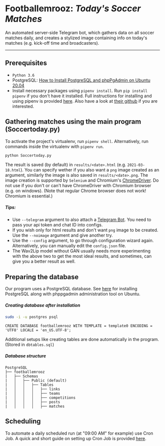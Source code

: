 # **Footballemrooz**: *Today's Soccer Matches*

An automated server-side Telegram bot, which gathers data on all soccer matches daily, and creates a stylized image containing info on today's matches (e.g. kick-off time and broadcasters).

----------
Prerequisites
-------------
- `Python 3.6` 
- PostgreSQL: [How to Install PostgreSQL and phpPgAdmin on Ubuntu 20.04](https://www.howtoforge.com/tutorial/ubuntu-postgresql-installation/)
- Install necessary packages using `pipenv install`. Run `pip install pipenv` if you don't have it installed. Full instructions for installing and using pipenv is provided [here](https://realpython.com/pipenv-guide/#pipenv-introduction). Also have a look at [their github](https://github.com/pypa/pipenv) if you are interested. 

Gathering matches using the main program (Soccertoday.py)
-------
To activate the project's virtualenv, run `pipenv shell`.
Alternatively, run commands inside the virtualenv with `pipenv run`.

```bash
python Soccertoday.py
```
The result is saved (by default) in `results/<date>.html` (e.g. `2021-03-18.html`). You can specify wether if you also want a `png` image created as an argument,  similarly the image is also saved in `results/<date>.png`. The image creation is supported by `Selenium` and Chromium's [ChromeDriver](https://chromedriver.chromium.org). Do not use if you don't or can't have ChromeDriver with Chromium browser (e.g. on windows). (Note that regular Chrome browser does not work! Chromium is essential.)

##### Tips:
- Use `--telegram` argument to also attach a [Telegram Bot](https://core.telegram.org/bots). You need to pass your api token and chat ID into configs.
- If you wish only for html results and don't want `png` image to be created. Use the `--noimage` argument and give another try.
- Use the `--config` argument, to go through configuration wizard again. Alternatively, you can manually edit the `config.json` file.
- The Wav2Lip model without GAN usually needs more experimenting with the above two to get the most ideal results, and sometimes, can give you a better result as well.

Preparing the database
----------
Our program uses a PostgreSQL database. See [here](https://www.howtoforge.com/tutorial/ubuntu-postgresql-installation/) for installing PostgreSQL along with phppgadmin administration tool on Ubuntu.
##### Creating database after installation
```bash
sudo -i -u postgres psql
```

```psql
CREATE DATABASE footballemrooz WITH TEMPLATE = template0 ENCODING = 'UTF8' LOCALE = 'en_US.UTF-8';
```
Additional setups like creating tables are done automatically in the program. (Stored in `dbtables.sql`)

##### Database structure
```
PostgreSQL
├── footballemrooz
|	├── Schemas
|	│	├── Public (default)
|	│	│	├── Tables
|	│	│	│   ├── links
|	│	│	│   ├── teams
|	│	│	│   ├── competitions
|	│	│	│   ├── posts
|	│	│	│   ├── matches
```

Scheduling
----------
To automate a daily scheduled run (at "09:00 AM" for example) use Cron Job. A quick and short guide on setting up Cron Job is provided [here](https://gavinwiener.medium.com/how-to-schedule-a-python-script-cron-job-dea6cbf69f4e).
